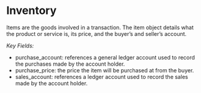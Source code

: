 # Inventory

Items are the goods involved in a transaction. The item object details what the product or service is, its price, and the buyer’s and seller’s account.

_Key Fields:_

* purchase\_account: references a general ledger account used to record the purchases made by the account holder.
* purchase\_price: the price the item will be purchased at from the buyer.
* sales\_account: references a ledger account used to record the sales made by the account holder.
